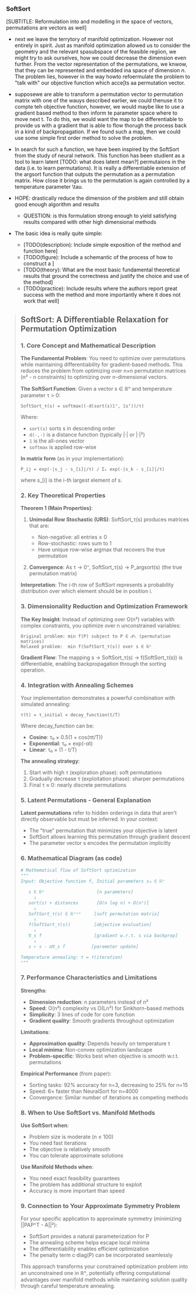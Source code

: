 ### SoftSort

[SUBTITLE: Reformulation into and modelling in the space of vectors, permutations are vectors as well]

- next we leave the terrytory of manifold optimization. However not entirely in spirit. Just as manifold optimization allowed us to consider the geometry and the relevant spasubspace of the feasible regiion, we might try to ask ourselves, how we could decrease the dimension even further. From the vector representation of the permutations, we knwow, that they can be represented and embedded ina space of dimension _n_. The problem lies, however in the way howto refoermulate the problem to "talk with" our objective function which acce[ts aa permutation vector.

- supposewe are able to transform a permutation vector to permutation matrix with one of the wauys described earlier, we could thenuse it to compte teh objective function, however, we would maybe like to use a gradient based method to then inform te parameter space where to move next t. To do this, we would want the map to be differentiable to provide us  with a gradient that is able to flow thorugh the process back in a kind of backpropagation. If we found such a map, then we could use some simple first order method to solve the problem.

- In search for such a function, we have been inspired by the SoftSort from the study of neural network. This function has been studient as a tool to learn latent [TODO: what does latent mean?] permutaions in the data (i.e. to learn permutations). It is really a differentiable extension of the argsort function that outputs the permutation as a permutation matrix. How close it brings us to the permutation is again controlled by a temperature parameter \tau. 

- HOPE: drastically reduce the dimension of the problem and still obtain good enough algorithm and results
  - QUESTION: is this formulation strong enough to yield satisfying results compared with other high dimensional methods
 
- The basic idea is really quite simple:
  - [TODO(description): Include simple exposition of the method and function here]
  - [TODO(figure): Include a schemantic of the process of how to construct a ]
  - [TODO(theory): What are the most basic fundamental theoretical results that ground the correctness and justify the choice and use of the method]
  - [TODO(practice): Include results where the authors report great success with the method and more importantly where it does not work that well]

> ## SoftSort: A Differentiable Relaxation for Permutation Optimization
> 
> ### 1. Core Concept and Mathematical Description
> 
> **The Fundamental Problem**: You need to optimize over permutations while maintaining differentiability for gradient-based methods. This reduces the problem from optimizing over n×n permutation matrices (n² - n constraints) to optimizing over n-dimensional vectors.
> 
> **The SoftSort Function**: Given a vector s ∈ ℝⁿ and temperature parameter τ > 0:
> 
> ```
> SoftSort_τ(s) = softmax((-d(sort(s)𝟙ᵀ, 𝟙sᵀ))/τ)
> ```
> 
> Where:
> - `sort(s)` sorts s in descending order
> - `d(·,·)` is a distance function (typically |·| or |·|²)
> - `𝟙` is the all-ones vector
> - `softmax` is applied row-wise
> 
> **In matrix form** (as in your implementation):
> ```
> P_ij = exp(-|s_j - s_[i]|/τ) / Σₖ exp(-|s_k - s_[i]|/τ)
> ```
> where s_[i] is the i-th largest element of s.
> 
> ### 2. Key Theoretical Properties
> 
> **Theorem 1 (Main Properties)**:
> 1. **Unimodal Row Stochastic (URS)**: SoftSort_τ(s) produces matrices that are:
>    - Non-negative: all entries ≥ 0
>    - Row-stochastic: rows sum to 1
>    - Have unique row-wise argmax that recovers the true permutation
> 
> 2. **Convergence**: As τ → 0⁺, SoftSort_τ(s) → P_argsort(s) (the true permutation matrix)
> 
> **Interpretation**: The i-th row of SoftSort represents a probability distribution over which element should be in position i.
> 
> ### 3. Dimensionality Reduction and Optimization Framework
> 
> **The Key Insight**: Instead of optimizing over O(n²) variables with complex constraints, you optimize over n unconstrained variables:
> 
> ```
> Original problem: min f(P) subject to P ∈ 𝒫ₙ (permutation matrices)
> Relaxed problem:  min f(SoftSort_τ(s)) over s ∈ ℝⁿ
> ```
> 
> **Gradient Flow**: The mapping s → SoftSort_τ(s) → f(SoftSort_τ(s)) is differentiable, enabling backpropagation through the sorting operation.
> 
> ### 4. Integration with Annealing Schemes
> 
> Your implementation demonstrates a powerful combination with simulated annealing:
> 
> ```
> τ(t) = τ_initial × decay_function(t/T)
> ```
> 
> Where decay_function can be:
> - **Cosine**: τ₀ × 0.5(1 + cos(πt/T))
> - **Exponential**: τ₀ × exp(-αt)
> - **Linear**: τ₀ × (1 - t/T)
> 
> **The annealing strategy**:
> 1. Start with high τ (exploration phase): soft permutations
> 2. Gradually decrease τ (exploitation phase): sharper permutations
> 3. Final τ ≈ 0: nearly discrete permutations
> 
> ### 5. Latent Permutations - General Explanation
> 
> **Latent permutations** refer to hidden orderings in data that aren't directly observable but must be inferred. In your context:
> - The "true" permutation that minimizes your objective is latent
> - SoftSort allows learning this permutation through gradient descent
> - The parameter vector s encodes the permutation implicitly
> 
> ### 6. Mathematical Diagram (as code)
> 
> ```python
> # Mathematical flow of SoftSort optimization
> """
> Input: Objective function f, Initial parameters s₀ ∈ ℝⁿ
> 
>    s ∈ ℝⁿ                    [n parameters]
>      ↓
>    sort(s) + distances       [O(n log n) + O(n²)]
>      ↓
>    SoftSort_τ(s) ∈ ℝⁿˣⁿ     [soft permutation matrix]
>      ↓
>    f(SoftSort_τ(s))         [objective evaluation]
>      ↓
>    ∇_s f                    [gradient w.r.t. s via backprop]
>      ↓
>    s ← s - α∇_s f          [parameter update]
> 
> Temperature annealing: τ = τ(iteration)
> """
> ```
> 
> ### 7. Performance Characteristics and Limitations
> 
> **Strengths**:
> - **Dimension reduction**: n parameters instead of n²
> - **Speed**: O(n²) complexity vs O(Ln²) for Sinkhorn-based methods
> - **Simplicity**: 3 lines of code for core function
> - **Gradient quality**: Smooth gradients throughout optimization
> 
> **Limitations**:
> - **Approximation quality**: Depends heavily on temperature τ
> - **Local minima**: Non-convex optimization landscape
> - **Problem-specific**: Works best when objective is smooth w.r.t. permutations
> 
> **Empirical Performance** (from paper):
> - Sorting tasks: 92% accuracy for n=3, decreasing to 25% for n=15
> - Speed: 6× faster than NeuralSort for n=4000
> - Convergence: Similar number of iterations as competing methods
> 
> ### 8. When to Use SoftSort vs. Manifold Methods
> 
> **Use SoftSort when**:
> - Problem size is moderate (n ≤ 100)
> - You need fast iterations
> - The objective is relatively smooth
> - You can tolerate approximate solutions
> 
> **Use Manifold Methods when**:
> - You need exact feasibility guarantees
> - The problem has additional structure to exploit
> - Accuracy is more important than speed
> 
> ### 9. Connection to Your Approximate Symmetry Problem
> 
> For your specific application to approximate symmetry (minimizing ||PAP^T - A||²):
> - SoftSort provides a natural parameterization for P
> - The annealing scheme helps escape local minima
> - The differentiability enables efficient optimization
> - The penalty term c·diag(P) can be incorporated seamlessly
> 
> This approach transforms your constrained optimization problem into an unconstrained one in ℝⁿ, potentially offering computational advantages over manifold methods while maintaining solution quality through careful temperature annealing.

